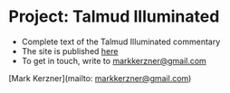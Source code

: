 # Project: Talmud Illuminated

* Complete text of the Talmud Illuminated commentary
* The site is published [here](http://talmudilluminated.com/)
* To get in touch, write to <markkerzner@gmail.com> 

[Mark Kerzner](mailto: markkerzner@gmail.com)